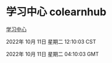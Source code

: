 # 学习中心 colearnhub
[学习中心](http://27.19.33.125:56308/colearnhub/)

2022年 10月 11日 星期二 12:10:03 CST

2022年 10月 11日 星期二 04:10:03 GMT
